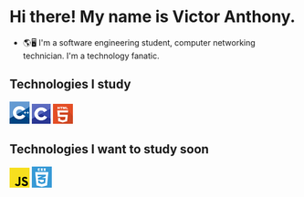 





# Hi there! My name is Victor Anthony.
- 🌎🖥 I'm a software engineering student, computer networking technician. I'm a technology fanatic.
 ## Technologies I study
 ![c++](https://github.com/ovictorpa/ovictorpa/blob/main/c%2B%2B_logo.png) ![c](https://github.com/ovictorpa/ovictorpa/blob/main/c%20logo.png) ![html](https://github.com/ovictorpa/ovictorpa/blob/main/1417589451_html-256.png)
 ## Technologies I want to study soon
 ![js](https://github.com/ovictorpa/ovictorpa/blob/main/download.png) ![css](https://github.com/ovictorpa/ovictorpa/blob/main/logo-2582747_640-e1597771254582.png)

